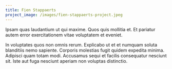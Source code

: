 ```yaml
---
title: Fien Stappaerts
project_image: /images/fien-stappaerts-project.jpeg
---
```


Ipsam quas laudantium ut qui maxime. Quos quis mollitia et. Et pariatur autem error exercitationem vitae voluptatem et eveniet.

In voluptates quos non omnis rerum. Explicabo ut et et numquam soluta blanditiis nemo sapiente. Corporis molestias fugit quidem expedita minima. Adipisci quam totam modi. Accusamus sequi et facilis consequatur nesciunt sit. Iste aut fuga nesciunt aperiam non voluptas distinctio.

